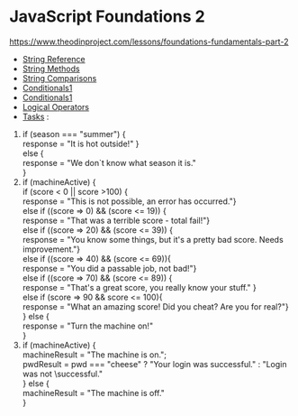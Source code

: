# JavaScript Foundations 2
https://www.theodinproject.com/lessons/foundations-fundamentals-part-2

- [String Reference](https://www.w3schools.com/jsref/jsref_obj_string.asp)
- [String Methods](https://www.w3schools.com/js/js_string_methods.asp)
- [String Comparisons](https://javascript.info/comparison)
- [Conditionals1](https://www.w3schools.com/js/js_if_else.asp)
- [Conditionals1](https://developer.mozilla.org/en-US/docs/Learn/JavaScript/Building_blocks/conditionals)
- [Logical Operators](https://javascript.info/logical-operators)
- [Tasks](https://developer.mozilla.org/en-US/docs/Learn/JavaScript/Building_blocks/Test_your_skills:_Conditionals) :
       
 1. if (season === "summer") {\
response = "It is hot outside!"
}\
else {\
response = "We don`t know what season it is."\
}
2. if (machineActive) {\
if (score < 0 || score >100) {\
response = "This is not possible, an error has occurred."}\
else if ((score => 0) && (score <= 19)) {\
response = "That was a terrible score - total fail!"}\
else if ((score => 20) && (score <= 39)) {\
response = "You know some things, but it\'s a pretty bad score. Needs improvement."}\
else if ((score => 40) && (score <= 69)){\
response = "You did a passable job, not bad!"}\
else if ((score => 70) && (score <= 89)) {\
response = "That\'s a great score, you really know your stuff." }\
else if (score => 90 && score <= 100){\
response = "What an amazing score! Did you cheat? Are you for real?"}\
} else {\
response = "Turn the machine on!"\
}
3. if (machineActive) {\
    machineResult = "The machine is on.";\
   pwdResult = pwd === "cheese" ? "Your login was successful." : "Login was not \successful."\
} else {\
    machineResult = "The machine is off."\
}